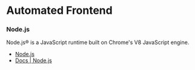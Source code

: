 # Automated Frontend

### Node.js

Node.js® is a JavaScript runtime built on Chrome's V8 JavaScript engine.

* [Node.js](https://nodejs.org/)
* [Docs | Node.js](https://nodejs.org/en/docs/)
